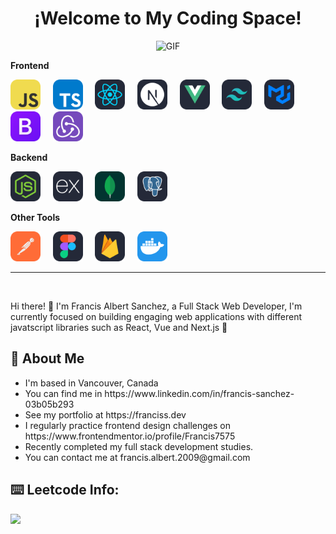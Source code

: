 <h1 align="center">¡Welcome to My Coding Space!</h1>
<p align="center">
  <img src="https://user-images.githubusercontent.com/74038190/229223263-cf2e4b07-2615-4f87-9c38-e37600f8381a.gif" alt="GIF" width="300" height="230"/>
</p>
<p align="left">
  <strong>Frontend</strong>
</p>
<p align="left">
  <img src="./icons/JavaScript.svg" alt="JavaScript" width="48" height="48"/>
  &nbsp;&nbsp;&nbsp;
  <img src="./icons/TypeScript.svg" alt="TypeScript" width="48" height="48"/>
  &nbsp;&nbsp;&nbsp;
  <img src="./icons/React-Dark.svg" alt="React" width="48" height="48"/>
  &nbsp;&nbsp;&nbsp;
  <img src="./icons/NextJS-Dark.svg" alt="NextJS" width="48" height="48"/>
  &nbsp;&nbsp;&nbsp;
  <img src="./icons/VueJS-Dark.svg" alt="VueJS" width="48" height="48"/>
  &nbsp;&nbsp;&nbsp;
  <img src="./icons/TailwindCSS-Dark.svg" alt="TailwindCSS" width="48" height="48"/>
  &nbsp;&nbsp;&nbsp;
  <img src="./icons/MaterialUI-Dark.svg" alt="MaterialUI" width="48" height="48"/>
  &nbsp;&nbsp;&nbsp;
  <img src="./icons/Bootstrap.svg" alt="MaterialUI" width="48" height="48"/>
  &nbsp;&nbsp;&nbsp;
  <img src="./icons/Redux.svg" alt="Redux" width="48" height="48"/>
</p>

<p align="left">
  <strong>Backend</strong>
</p>
<p align="left">
  <img src="./icons/NodeJS-Dark.svg" alt="NodeJS" width="48" height="48"/>
  &nbsp;&nbsp;&nbsp;
  <img src="./icons/ExpressJS-Dark.svg" alt="ExpressJS" width="48" height="48"/>
  &nbsp;&nbsp;&nbsp;
  <img src="./icons/MongoDB.svg" alt="MongoDB" width="48" height="48"/>
  &nbsp;&nbsp;&nbsp;
  <img src="./icons/PostgreSQL-Dark.svg" alt="PostgreSQL" width="48" height="48"/>
</p>

<p align="left">
  <strong>Other Tools</strong>
</p>
<p align="left">
  <img src="./icons/Postman.svg" alt="Postman" width="48" height="48"/>
  &nbsp;&nbsp;&nbsp;
   <img src="./icons/Figma-Dark.svg" alt="Figma" width="48" height="48"/>
  &nbsp;&nbsp;&nbsp;
  <img src="./icons/Firebase-Dark.svg" alt="Firebase" width="48" height="48"/>
  &nbsp;&nbsp;&nbsp;
  <img src="./icons/Docker.svg" alt="Docker" width="48" height="48"/>
</p>
<hr>
<br>
<p>
  <span>
    Hi there! 👋 I'm Francis Albert Sanchez, a Full Stack Web Developer, I'm currently focused on building engaging web applications with different javatscript libraries such as React, Vue and Next.js 🚀
  </span>
</p>
<h2>💼 About Me</h2>
<p>
  <ul>
    <li>I'm based in Vancouver, Canada</li>
    <li>You can find me in https://www.linkedin.com/in/francis-sanchez-03b05b293</li>
    <li>See my portfolio at https://franciss.dev</li>
    <li>I regularly practice frontend design challenges on https://www.frontendmentor.io/profile/Francis7575</li>
    <li>Recently completed my full stack development studies.</li>
    <li>You can contact me at francis.albert.2009@gmail.com</li>
  </ul>
</p>
<h2>⌨️ Leetcode Info:</h2>
<p>
<img  align=top flex-grow=1 src="https://leetcard.jacoblin.cool/Francis20208?theme=dark&font=Nunito&ext=heatmap" />
</p>

